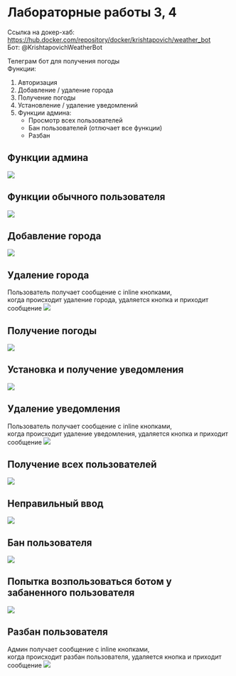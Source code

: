 # **Лабораторные работы 3, 4**

Ссылка на докер-хаб: https://hub.docker.com/repository/docker/krishtapovich/weather_bot  
Бот: @KrishtapovichWeatherBot

Телеграм бот для получения погоды\
Функции:
1. Авторизация
2. Добавление / удаление города
3. Получение погоды
4. Установление / удаление уведомлений
5. Функции админа:
    - Просмотр всех пользователей
    - Бан пользователей (отлючает все функции)
    - Разбан
   
## Функции админа
![](pictures/admin_keyboard.jpg)

## Функции обычного пользователя
![](pictures/user_keyboard.jpg)

## Добавление города
![](pictures/save_city.jpg)

## Удаление города
Пользователь получает сообщение с inline кнопками,\
когда происходит удаление города, удаляется кнопка и приходит сообщение
![](pictures/delete_city.jpg)

## Получение погоды
![](pictures/get_weather.jpg)

## Установка и получение уведомления
![](pictures/set_notification.jpg)

## Удаление уведомления
Пользователь получает сообщение с inline кнопками,\
когда происходит удаление уведомления, удаляется кнопка и приходит сообщение
![](pictures/stop_notification.jpg)

## Получение всех пользователей
![](pictures/get_users.jpg)

## Неправильный ввод
![](pictures/invalid.jpg)

## Бан пользователя
![](pictures/ban.jpg)

## Попытка возпользоваться ботом у забаненного пользователя
![](pictures/banned_atempt.jpg)

## Разбан пользователя
Админ получает сообщение с inline кнопками,\
когда происходит разбан пользователя, удаляется кнопка и приходит сообщение
![](pictures/unban.jpg)
